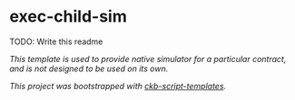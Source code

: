 # exec-child-sim

TODO: Write this readme

*This template is used to provide native simulator for a particular contract, and is not designed to be used on its own.*

*This project was bootstrapped with [ckb-script-templates].*


[ckb-script-templates]: https://github.com/cryptape/ckb-script-templates
